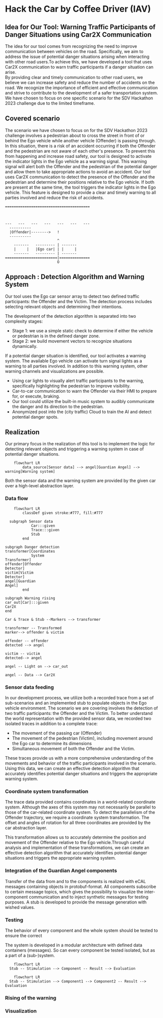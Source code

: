 # Hack the Car by Coffee Driver (IAV)

## Idea for Our Tool: Warning Traffic Participants of Danger Situations using Car2X Communication

The idea for our tool comes from recognizing the need to improve communication between vehicles on the road. Specifically, we aim to address the issue of potential danger situations arising when interacting with other road users.To achieve this, we have developed a tool that uses Car2X communication to warn traffic participants if a danger situation can arise.  
By providing clear and timely communication to other road users, we believe we can increase safety and reduce the number of accidents on the road. We recognize the importance of efficient and effective communication and strive to contribute to the development of a safer transportation system.
We have chosen to focus on one specific scenario for the SDV Hackathon 2023 challenge due to the limited timeframe.



## Covered scenario

The scenario we have chosen to focus on for the SDV Hackathon 2023 challenge involves a pedestrian about to cross the street in front of or behind the Ego vehicle while another vehicle (Offender) is passing through. In this situation, there is a risk of an accident occurring if both the Offender and the pedestrian are not aware of each other's presence.
To prevent this from happening and increase road safety, our tool is designed to activate the indicator lights in the Ego vehicle as a warning signal. This warning signal will alert both the Offender and the pedestrian of the potential danger and allow them to take appropriate actions to avoid an accident.
Our tool uses Car2X communication to detect the presence of the Offender and the pedestrian and determine their positions relative to the Ego vehicle. If both are present at the same time, the tool triggers the indicator lights in the Ego vehicle. This feature is designed to provide a clear and timely warning to all parties involved and reduce the risk of accidents.


```
=======================================



---   ---   ---   ---   ---   ---   ---
  ----------
  |Offender|-------->   !
  ----------
                        ^
    -------   --------- | -------
    |     |   |Ego car| | |     |
    -------   --------- | -------
========================|==============
                        O
```

## Approach : Detection Algorithm and Warning System


Our tool uses the Ego car sensor array to detect two defined traffic participants: the Offender and the Victim. The detection process includes selecting relevant objects and determining their intentions.

The development of the detection algorithm is separated into two complexity stages:

 - Stage 1: we use a simple static check to determine if either the vehicle or pedestrian is in the defined danger zone. 
 - Stage 2: we build movement vectors to recognize situations dynamically.

If a potential danger situation is identified, our tool activates a warning system. The available Ego vehicle can activate turn signal lights as a warning to all parties involved.
In addition to this warning system, other warning channels and visualizations are possible. 

- Using car lights to visually alert traffic participants to the warning, specifically highlighting the pedestrian to improve visibility. 
- Car-to-car communication  to warn the Offender via their HMI to prepare for, or execute, braking.
- Our tool could utilize the built-in music system to audibly communicate the danger and its direction to the pedestrian. 
- Anonymized post into the (city traffic) Cloud to train the AI and detect potential danger spots.

## Realization

Our primary focus in the realization of this tool is to implement the logic for detecting relevant objects and triggering a warning system in case of potential danger situations.

```mermaid
    flowchart LR
        data_source[Sensor data] --> angel[Guardian Angel] --> warning[Warning system]
```

Both the sensor data and the warning system are provided by the given car over a high-level abstraction layer.

### Data flow

```mermaid
    flowchart LR
        classDef given stroke:#777, fill:#777

  subgraph Sensor data 
            Car:::given
            Trace:::given
            Stub
        end

subgraph Danger detection
transformer[Coordinates
            System
Transformer]
offender[Offender
Detector]
victim[Victim
Detector]
angel[Guardian
Angel]
        end

subgraph Warning rising
car_out[Car]:::given
Car2X
end

Car & Trace & Stub --Markers --> transformer

transformer -- Transformed
marker--> offender & victim

offender -- offender
detected --> angel

victim -- victim
detected--> angel

angel -- Light on --> car_out

angel -- Data --> Car2X

```

### Sensor data feeding

In our development process, we utilize both a recorded trace from a set of sub-scenarios and an implemented stub to populate objects in the Ego vehicle environment.
The scenario we are covering involves the detection of two traffic participants: the Offender and the Victim. To better understand the world representation with the provided sensor data, we recorded two isolated traces in addition to a complete trace:

- The movement of the passing car (Offender)
- The movement of the pedestrian (Victim), including movement around the Ego car to determine its dimensions
- Simultaneous movement of both the Offender and the Victim.

These traces provide us with a more comprehensive understanding of the movements and behavior of the traffic participants involved in the scenario. 
Using this data, we can create an effective detection algorithm that accurately identifies potential danger situations and triggers the appropriate warning system.


### Coordinate system transformation

The trace data provided contains coordinates in a world-related coordinate system. Although the axes of this system may not necessarily be parallel to those of the car-related coordinate system.
To detect the parallelism of the Offender trajectory, we require a coordinate system transformation. The offset and angles of rotation for all three coordinates are provided by the car abstraction layer. 

This transformation allows us to accurately determine the position and movement of the Offender relative to the Ego vehicle.Through careful analysis and implementation of these transformations, we can create an effective detection algorithm that accurately identifies potential danger situations and triggers the appropriate warning system.
### Integration of the Guardian Angel components

Transfer of the data from and to the components is realized with
eCAL messages containing objects in protobuf-format.
All components subscribe to certain message topics,
which gives the possibility to visualize the inter-component communication
and to inject synthetic messages for testing purposes.
A stub is developed to provide the message generation with wished values.

### Testing

The behavior of every component and the whole system should be tested
to ensure the correct

The system is developed in a modular architecture with defined data containers (messages).
So can every component be tested isolated, but as a part of a (sub-)system.

````mermaid
    flowchart LR
  Stub -- Stimulation --> Component -- Result --> Evaluation

````

````mermaid
    flowchart LR
  Stub -- Stimulation --> Component1 --> Component2 -- Result --> Evaluation

````

### Rising of the warning

### Visualization

